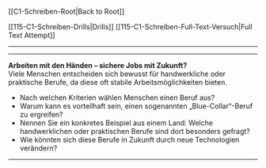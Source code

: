 [[C1-Schreiben-Root|Back to Root]]

[[115-C1-Schreiben-Drills|Drills]]
[[115-C1-Schreiben-Full-Text-Versuch|Full Text Attempt]]

----
---

**Arbeiten mit den Händen – sichere Jobs mit Zukunft?**  
Viele Menschen entscheiden sich bewusst für handwerkliche oder praktische Berufe, da diese oft stabile Arbeitsmöglichkeiten bieten.  
- Nach welchen Kriterien wählen Menschen einen Beruf aus?  
- Warum kann es vorteilhaft sein, einen sogenannten „Blue-Collar“-Beruf zu ergreifen?  
- Nennen Sie ein konkretes Beispiel aus einem Land: Welche handwerklichen oder praktischen Berufe sind dort besonders gefragt?  
- Wie könnten sich diese Berufe in Zukunft durch neue Technologien verändern?  

---

